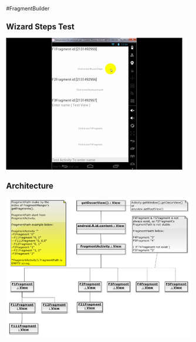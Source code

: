 #FragmentBuilder

## Wizard Steps Test

![](/images/WizardStepsTest.gif)


## Architecture

![](/images/FragmentViewArchitecture.png)